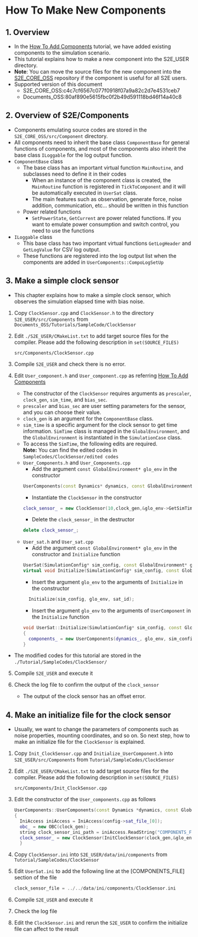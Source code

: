 # How To Make New Components

## 1.  Overview

- In the [How To Add Components](./Tutorials/HowToAddComponents.md) tutorial, we have added existing components to the simulation scenario.
- This tutorial explains how to make a new component into the S2E_USER directory.
- **Note**: You can move the source files for the new component into the [S2E_CORE_OSS](https://gitlab.com/ut_issl/s2e/s2e_core_oss) repository if the component is useful for all S2E users.
- Supported version of this document
  - S2E_CORE_OSS:c4c7cf6567c077f0918f07a9a82c2d7e4531ceb7
  - Documents_OSS:80af890e5615fbc0f2b49d591118bd46f14a40c8

## 2. Overview of S2E/Components

- Components emulating source codes are stored in the `S2E_CORE_OSS/src/Component` directory. 
- All components need to inherit the base class `ComponentBase` for general functions of components, and most of the components also inherit the base class `ILoggable` for the log output function.
- `ComponentBase` class
  - The base class has an important virtual function `MainRoutine`, and subclasses need to define it in their codes
    - When an instance of the component class is created, the `MainRoutine` function is registered in `TickToComponent` and it will be automatically executed in `UserSat` class.
    - The main features such as observation, generate force, noise addition, communication, etc... should be written in this function
  - Power related functions
    - `SetPowerState`, `GetCurrent` are power related functions. If you want to emulate power consumption and switch control, you need to use the functions
- `ILoggable` class
  - This base class has two important virtual functions `GetLogHeader` and `GetLogValue` for CSV log output.
  - These functions are registered into the log output list when the components are added in `UserComponents::CompoLogSetUp` 

## 3. Make a simple clock sensor

- This chapter explains how to make a simple clock sensor, which observes the simulation elapsed time with bias noise.

1. Copy `ClockSensor.cpp` and `ClockSensor.h` to the directory `S2E_USER/src/Components` from `Documents_OSS/Tutorials/SampleCode/ClockSensor`

2. Edit `./S2E_USER/CMakeList.txt` to add target source files for the compiler. Please add the following description in `set(SOURCE_FILES)`

   ```
   src/Components/ClockSensor.cpp
   ```

3. Compile `S2E_USER` and check there is no error.

4. Edit `User_component.h` and `User_component.cpp` as referring [How To Add Components](./Tutorials/HowToAddComponents.md)

   - The constructor of the `ClockSensor` requires arguments as `prescaler`, `clock_gen`, `sim_time`, and `bias_sec`.
   - `prescaler` and `bias_sec` are user setting parameters for the sensor, and you can choose their value.
   - `clock_gen` is an argument for the `ComponentBase` class.
   - `sim_time` is a specific argument for the clock sensor to get time information. `SimTime` class is managed in the `GlobalEnvironment`, and the `GlobalEnvironment` is instantiated in the `SimulationCase` class.
   - To access the `SimTime`, the following edits are required.  
      **Note:** You can find the edited codes in `SampleCodes/ClockSensor/edited codes`
   - `User_Components.h` and `User_Components.cpp`
     - Add the argument `const GlobalEnvironment* glo_env` in the constructor
     ```c++
     UserComponents(const Dynamics* dynamics, const GlobalEnvironment* glo_env, const SimulationConfig* config, ClockGenerator* clock_gen, const int sat_id);
     ```
     - Instantiate the `ClockSensor` in the constructor
     ```c++
     clock_sensor_ = new ClockSensor(10,clock_gen,&glo_env->GetSimTime(),0.001);
     ```
     - Delete the `clock_sensor_` in the destructor
     ```c++
     delete clock_sensor_;
     ```
   - `User_sat.h` and `User_sat.cpp`
     - Add the argument `const GlobalEnvironment* glo_env` in the constructor and `Initialize` function
     ```c++
     UserSat(SimulationConfig* sim_config, const GlobalEnvironment* glo_env, const int sat_id);
     virtual void Initialize(SimulationConfig* sim_config, const GlobalEnvironment* glo_env, const int sat_id);
     ```
     - Insert the argument `glo_env` to the arguments of `Initialize` in the constructor
     ```c++
       Initialize(sim_config, glo_env, sat_id);
     ```
     - Insert the argument `glo_env` to the arguments of `UserComponent` in the `Initialize` function
     ```c++
     void UserSat::Initialize(SimulationConfig* sim_config, const GlobalEnvironment* glo_env, const int sat_id)
     {
       components_ = new UserComponents(dynamics_, glo_env, sim_config, &clock_gen_, sat_id);
     }
     ```
  - The modified codes for this tutorial are stored in the `./Tutorial/SampleCodes/ClockSensor/`
5. Compile `S2E_USER` and execute it

6. Check the log file to confirm the output of the `clock_sensor`
   - The output of the clock sensor has an offset error.

## 4. Make an initialize file for the clock sensor

- Usually, we want to change the parameters of components such as noise properties, mounting coordinates, and so on. So next step, how to make an initialize file for the `ClockSensor` is explained.

1. Copy `Init_ClockSensor.cpp` and `Initialize_UserComponent.h` into `S2E_USER/src/Components` from `Tutorial/SampleCodes/ClockSensor`

2. Edit `./S2E_USER/CMakeList.txt` to add target source files for the compiler. Please add the following description in `set(SOURCE_FILES)`

   ```
   src/Components/Init_ClockSensor.cpp
   ```

4. Edit the constructor of the `User_components.cpp` as follows

   ```c++
   UserComponents::UserComponents(const Dynamics *dynamics, const GlobalEnvironment* glo_env, const SimulationConfig *config, ClockGenerator *clock_gen, const int sat_id)
   {
     IniAccess iniAccess = IniAccess(config->sat_file_[0]);
     obc_ = new OBC(clock_gen);
     string clock_sensor_ini_path = iniAccess.ReadString("COMPONENTS_FILE", "clock_sensor_file");
     clock_sensor_ = new ClockSensor(InitClockSensor(clock_gen,&glo_env->GetSimTime(),clock_sensor_ini_path));
     }
   ```

6. Copy `ClockSensor.ini` into `S2E_USER/data/ini/components` from `Tutorial/SampleCodes/ClockSensor`

7. Edit `UserSat.ini` to add the following line at the [COMPONENTS_FILE] section of the file

   ```c++
   clock_sensor_file = ../../data/ini/components/ClockSensor.ini
   ```

8. Compile `S2E_USER` and execute it

9. Check the log file 

10. Edit the `ClockSensor.ini` and rerun the `S2E_USER` to confirm the initialize file can affect to the result


